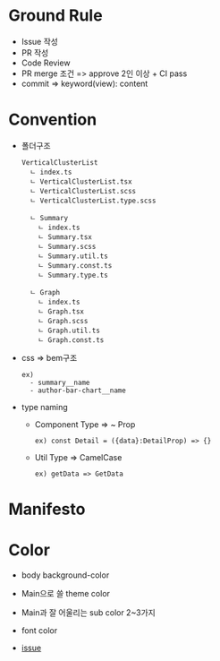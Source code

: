 # Ground Rule

- Issue 작성
- PR 작성
- Code Review
- PR merge 조건 => approve 2인 이상 + CI pass
- commit => keyword(view): content

# Convention

- 폴더구조

  ```
  VerticalClusterList
    ㄴ index.ts
    ㄴ VerticalClusterList.tsx
    ㄴ VerticalClusterList.scss
    ㄴ VerticalClusterList.type.scss

    ㄴ Summary
      ㄴ index.ts
      ㄴ Summary.tsx
      ㄴ Summary.scss
      ㄴ Summary.util.ts
      ㄴ Summary.const.ts
      ㄴ Summary.type.ts

    ㄴ Graph
      ㄴ index.ts
      ㄴ Graph.tsx
      ㄴ Graph.scss
      ㄴ Graph.util.ts
      ㄴ Graph.const.ts
  ```

- css => bem구조

  ```
  ex)
    - summary__name
    - author-bar-chart__name
  ```

- type naming

  - Component Type => ~ Prop

    ```
    ex) const Detail = ({data}:DetailProp) => {}
    ```

  - Util Type => CamelCase
    ```
    ex) getData => GetData
    ```

# Manifesto

# Color

- body background-color
- Main으로 쓸 theme color
- Main과 잘 어울리는 sub color 2~3가지
- font color

- [issue](https://github.com/githru/githru-vscode-ext/issues/84)
